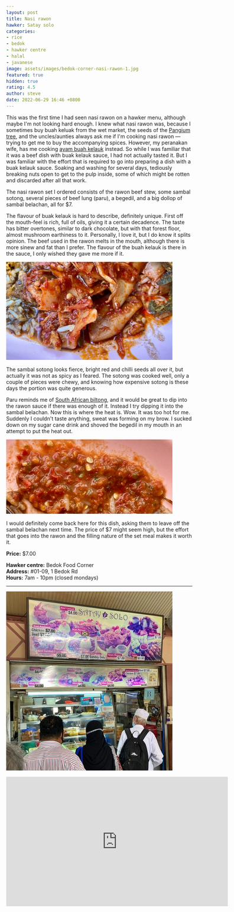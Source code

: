 ```yaml
---
layout: post
title: Nasi rawon
hawker: Satay solo
categories:
- rice
- bedok
- hawker centre
- halal
- javanese
image: assets/images/bedok-corner-nasi-rawon-1.jpg
featured: true
hidden: true
rating: 4.5
author: steve
date: 2022-06-29 16:46 +0800
---
```

This was the first time I had seen nasi rawon on a hawker menu, although maybe I'm not looking hard enough. I knew what nasi rawon was, because I sometimes buy buah keluak from the wet market, the seeds of the [Pangium tree](https://en.wikipedia.org/wiki/Pangium), and the uncles/aunties always ask me if I'm cooking nasi rawon — trying to get me to buy the accompanying spices. However, my peranakan wife, has me cooking [ayam buah kelauk](https://en.wikipedia.org/wiki/Ayam_buah_keluak) instead. So while I was familiar that it was a beef dish with buak kelauk sauce, I had not actually tasted it. But I was familiar with the effort that is required to go into preparing a dish with a buak kelauk sauce. Soaking and washing for several days, tediously breaking nuts open to get to the pulp inside, some of which might be rotten and discarded after all that work.

The nasi rawon set I ordered consists of the rawon beef stew, some sambal sotong, several pieces of beef lung (paru), a begedil, and a big dollop of sambal belachan, all for $7.

The flavour of buak kelauk is hard to describe, definitely unique. First off the mouth-feel is rich, full of oils, giving it a certain decadence. The taste has bitter overtones, similar to dark chocolate, but with that forest floor, almost mushroom earthiness to it. Personally, I love it, but I do know it splits opinion. The beef used in the rawon melts in the mouth, although there is more sinew and fat than I prefer. The flavour of the buah kelauk is there in the sauce, I only wished they gave me more if it.

![Sambal sotong](/assets/images/bedok-corner-nasi-rawon-2.jpg "Sambal sotong")

The sambal sotong looks fierce, bright red and chilli seeds all over it, but actually it was not as spicy as I feared. The sotong was cooked well, only a couple of pieces were chewy, and knowing how expensive sotong is these days the portion was quite generous.

Paru reminds me of [South African biltong](https://www.baggiesdeli.com/collections/biltong), and it would be great to dip into the rawon sauce if there was enough of it. Instead I try dipping it into the sambal belachan. Now this is where the heat is. Wow. It was too hot for me. Suddenly I couldn't taste anything, sweat was forming on my brow. I sucked down on my sugar cane drink and shoved the begedil in my mouth in an attempt to put the heat out. 

![Sambal belachan](/assets/images/bedok-corner-nasi-rawon-3.jpg "Sambal belachan")

I would definitely come back here for this dish, asking them to leave off the sambal belachan next time. The price of $7 might seem high, but the effort that goes into the rawon and the filling nature of the set meal makes it worth it.

**Price:** $7.00  

**Hawker centre:** Bedok Food Corner  
**Address:** #01-09, 1 Bedok Rd  
**Hours:** 7am - 10pm (closed mondays)  

***  

![Satay solo](/assets/images/bedok-corner-nasi-rawon-4.jpg "Satay solo")

<iframe src="https://www.google.com/maps/embed?pb=!1m18!1m12!1m3!1d3988.758797670646!2d103.95323791453846!3d1.3204616990369236!2m3!1f0!2f0!3f0!3m2!1i1024!2i768!4f13.1!3m3!1m2!1s0x31da22d6b0fc14a1%3A0xecf7064ed7818247!2sBedok%20Corner%20Hokkien%20Prawn%20Mee!5e0!3m2!1sen!2ssg!4v1656492263792!5m2!1sen!2ssg" width="600" height="350" style="border:0;" allowfullscreen="" loading="lazy" referrerpolicy="no-referrer-when-downgrade"></iframe>
